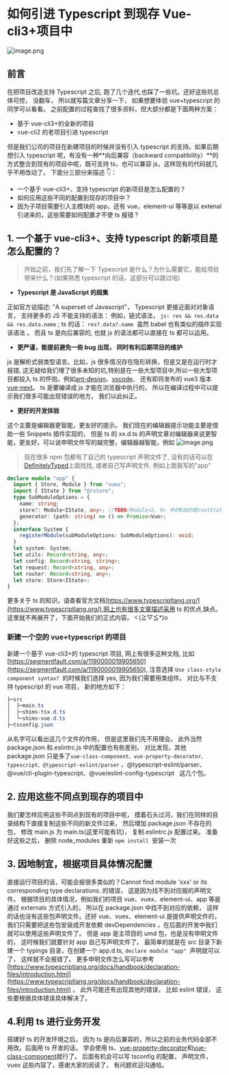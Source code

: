 # 如何引进 Typescript 到现存 Vue-cli3+项目中

![image.png](https://cdn.nlark.com/yuque/0/2021/png/365160/1628517679069-6d107ddb-1b56-4b1d-bea6-481863c9f3f1.png#clientId=uee6969e3-26f5-4&from=paste&height=421&id=ub085a507&margin=%5Bobject%20Object%5D&name=image.png&originHeight=439&originWidth=750&originalType=binary&ratio=1&size=25839&status=done&style=none&taskId=u16571b65-f7b7-4a90-b564-6ce970171a1&width=720)

## 前言

在把项目改造支持 Typescript 之后, 跑了几个迭代,也踩了一些坑。还好这些坑总体可控， 没翻车， 所以就写篇文章分享一下， 如果想要体验 vue+typescript 的同学可以看看。
之前配置的过程查找了很多资料，但大部分都是下面两种方案：

- 基于 vue-cli3+的全新的项目
- vue-cli2 的老项目引进 typescript

但是我们公司的项目在新建项目的时候并没有引入 typescript 的支持。如果后期想引入 typescript 呢，有没有一种**向后兼容（backward compatibility）**的方式整合到现有的项目中呢，既可支持 ts，也可以兼容 js，这样现有的代码就几乎不用改动了。
下面分三部分来描述 👇：

- 一个基于 vue-cli3+、支持 typescript 的新项目是怎么配置的？
- 如何应用这些不同的配置到现存的项目中？
- 因为子项目需要引入主模块的 app，还有 vue，element-ui 等等是以 extenal 引进来的，这些需要如何配置才不使 ts 报错？

## 1. 一个基于 vue-cli3+、支持 typescript 的新项目是怎么配置的？

> 开始之前，我们先了解一下 Typescript 是什么？为什么需要它，能给项目带来什么？(如果熟悉 typescript 的话，这部分可以跳过哈)

- **Typescript 是 JavaScript 的超集**

正如官方说描述: "A superset of Javascript"， Typescript 更接近面对对象语言， 支持更多的 JS 不能支持的语法：
例如，链式语法， `js: res && res.data && res.data.name` ; ts 的话： `res?.data?.name`  虽然 babel 也有类似的插件实现该语法 。
而且 ts 是向后兼容的, 也就 js 的语法都可以直接在 ts 都可以运用。

- **更严谨，能提前避免一些 bug 出现， 同时有利后期项目的维护**

js 是解析式弱类型语言。比如，js 很多情况存在隐形转换，但是又是在运行时才报错, 这无疑给我们埋了很多未知的坑,特别是在一些大型项目中,所以一些大型项目都投入 ts 的怀抱，例如[ant-design](https://github.com/ant-design/ant-design)、[vscode](https://github.com/microsoft/vscode)、 还有即将发布的 vue3 版本[vue-next](https://github.com/vuejs/vue-next)。 ts 是要编译成 js 才能在浏览器中执行的， 所以在编译过程中可以提示我们很多可能出现错误的地方， 我们以此纠正。

- **更好的开发体验**

这个主要是编辑器更智能，更友好的提示。 我们现在的编辑器提示功能主要是借助一些 Snippets 插件实现的， 但是 ts 的 xx.d.ts 的声明文章对编辑器来说更智能，更友好。可以说申明文件写的越完整，编辑器越智能，例如
![image.png](https://cdn.nlark.com/yuque/0/2020/png/365160/1597042737532-dbed3c63-e722-47b8-bf46-ba714e6fae61.png#height=137&id=kYepm&margin=%5Bobject%20Object%5D&name=image.png&originHeight=137&originWidth=573&originalType=binary&ratio=1&size=7982&status=done&style=none&width=573)

> 现在很多 npm 包都有了自己的 typescript 声明文件了, 没有的话可以在[DefinitelyTyped](https://github.com/DefinitelyTyped/DefinitelyTyped)上面找找, 或者自己写声明文件, 例如上面我写的"app"

```typescript
declare module "app" {
  import { Store, Module } from "vuex";
  import { IState } from "@/store";
  type SubModuleOptions = {
    name: string;
    store?: Module<IState, any>; //TODO:Module<S, R> 中的R指的是rootState, 应该app主项目还没改造成typescript, 先用any
    generator: (path: string) => () => Promise<Vue>;
  };
  interface System {
    registerModule(subModuleOptions: SubModuleOptions): void;
  }
  let system: System;
  let utils: Record<string, any>;
  let config: Record<string, string>;
  let request: Record<string, any>;
  let router: Record<string, any>;
  let store: Store<IState>;
}
```

更多关于 ts 的知识，请查看官方文档[https://www.typescriptlang.org/](https://www.typescriptlang.org/),网上也有很多文章描述采用 ts 的优点,缺点。 这里就不再展开了，下面开始我们的正式内容。ヾ(≧▽≦\*)o

### 新建一个空的 vue+typescript 的项目

新建一个基于 vue-cli3+的 typescript 项目, 网上有很多这种文档, 比如[https://segmentfault.com/a/1190000019905650](https://segmentfault.com/a/1190000019905650), 注意选择 `Use class-style component syntax?`  的时候我们选择 yes, 因为我们需要用类组件。
对比与不支持 typescript 的 vue 项目， 新的地方如下：

```powershell
├─src
│  ├─main.ts
│  ├─shims-tsx.d.ts
│  └─shims-vue.d.ts
├─tsconfig.json
```

从名字可以看出这几个文件的作用， 但是这里我们先不用理会。 此外当然 package.json 和.eslintrc.js 中的配置也有些差别， 对比发现，其他 package.json 只是多了`vue-class-component、vue-property-decorator、typescript、@typescript-eslint/parser` 、@typescript-eslint/parser、@vue/cli-plugin-typescript、@vue/eslint-config-typescript   这几个包。

## 2. 应用这些不同点到现存的项目中

我们要怎样应用这些不同点到现有的项目中呢， 摸着石头过河，我们在同样的目录结构下直接复制这些不同的新文件过来， 然后增加 package.json 不存在的包， 修改 main.js 为 main.ts(这里可能有坑)， 复制.eslintrc.js 配置过来。
准备好这些之后， 删除 node_modules 重新 `npm install`  安装一次
​

## 3. 因地制宜，根据项目具体情况配置

直接运行项目的话，可能会报很多类似的？Cannot find module 'xxx' or its corresponding type declarations. 的错误， 这是因为找不到对应报的声明文件。 根据项目的具体情况，例如我们的项目 vue、vuex、element-ui、app 等是通过 externals 方式引入的， 所以在 package.json 中找不到对应的依赖， 这样的话也没有这些包声明文件。还好 vue、vuex、element-ui 是提供声明文件的， 我们只需要把这些包安装成开发依赖 devDependencies ，在后面的开发中我们就可以使用这些声明文件了。 但是 app 是主项目的 umd 包，也是没有申明文件的， 这时候我们就要针对 app 自己写声明文件了。 最简单的就是在 src 目录下新建一个 typings 目录，在创建一个 app.d.ts, `declare module "app"`  声明就可以了， 这样就不会报错了。 更多申明文件怎么写可以参考[https://www.typescriptlang.org/docs/handbook/declaration-files/introduction.html](https://www.typescriptlang.org/docs/handbook/declaration-files/introduction.html) 。 此外可能还有出现其他的错误， 比如 eslint 错误， 这些要根据具体错误具体解决了。

## 4.利用 ts 进行业务开发

搭建好 ts 的开发环境之后， 因为 ts 是向后兼容的，所以之前的业务代码全部不用改。后面用 ts 开发的话， 学会使用 ts、[vue-property-decorator](https://github.com/kaorun343/vue-property-decorator)和[vue-class-component](https://github.com/vuejs/vue-class-component)就行了。 后面有机会可以写 tsconfig 的配置， 声明文件， vuex 这些内容了，感谢大家的阅读了， 有问题欢迎沟通哈。
